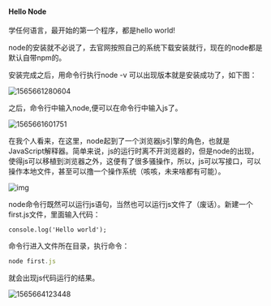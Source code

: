 #### Hello Node

学任何语言，最开始的第一个程序，都是hello world!

node的安装就不必说了，去官网按照自己的系统下载安装就行，现在的node都是默认自带npm的。

安装完成之后，用命令行执行node -v 可以出现版本就是安装成功了，如下图：

![1565661280604](E:\bolg\Blog\node基础与进阶\基础\image\1565661280604.png)

之后，命令行中输入node,便可以在命令行中输入js了。

![1565661601751](E:\bolg\Blog\node基础与进阶\基础\image\1565661601751.png)

在我个人看来，在这里，node起到了一个浏览器js引擎的角色，也就是JavaScript解释器。简单来说，js的运行时离不开浏览器的，但是node的出现，使得js可以移植到浏览器之外，这便有了很多骚操作，所以，js可以写接口，可以操作本地文件，甚至可以撸一个操作系统（咳咳，未来啥都有可能）。

![img](E:\bolg\Blog\node基础与进阶\基础\image\703CAFF71EFC1E9ABB7975CD37BCAF44.gif)

node命令行既然可以运行js语句，当然也可以运行js文件了（废话）。新建一个first.js文件，里面输入代码：

``console.log('Hello world');``

命令行进入文件所在目录，执行命令：

```javascript
node first.js
```



就会出现js代码运行的结果。

![1565664123448](E:\bolg\Blog\node基础与进阶\基础\image\1565664123448.png)